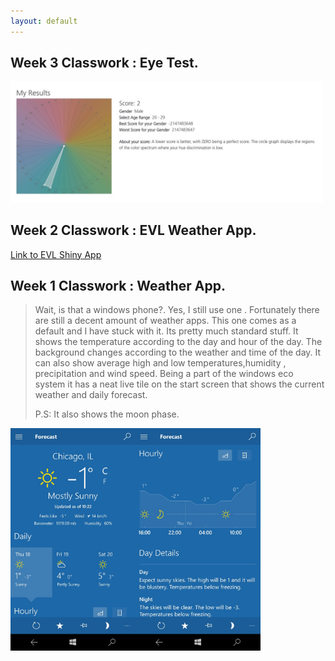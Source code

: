 ```yaml
---
layout: default
---
```


## [](#header-2) Week 3 Classwork : Eye Test.
<img src = "https://raw.githubusercontent.com/ameybarapatre/ameybarapatre.github.io/master/week3.jpg" width="500px" />

## [](#header-2) Week 2 Classwork : EVL Weather App.

[Link to EVL Shiny App](https://ameybarapatre.shinyapps.io/evlWeatherForR/)


## [](#header-2) Week 1 Classwork : Weather App.

> Wait, is that a windows phone?. Yes, I still use one . Fortunately there are still a decent amount of weather apps.
> This one comes as a default and I have stuck with it. Its pretty much standard stuff.
> It shows the temperature according to the day and hour of the day. The background changes according to the weather and
> time of the day. It can also show average high and low temperatures,humidity , precipitation and wind speed.
> Being a part of the windows eco system it has a neat live tile on the start screen that shows the current weather and daily forecast.
> 
> P.S: It also shows the moon phase.



<img src = "https://raw.githubusercontent.com/ameybarapatre/ameybarapatre.github.io/master/ss2.jpeg" width="200px" /><img src = "https://raw.githubusercontent.com/ameybarapatre/ameybarapatre.github.io/master/ss1.jpeg" width="200px" />








